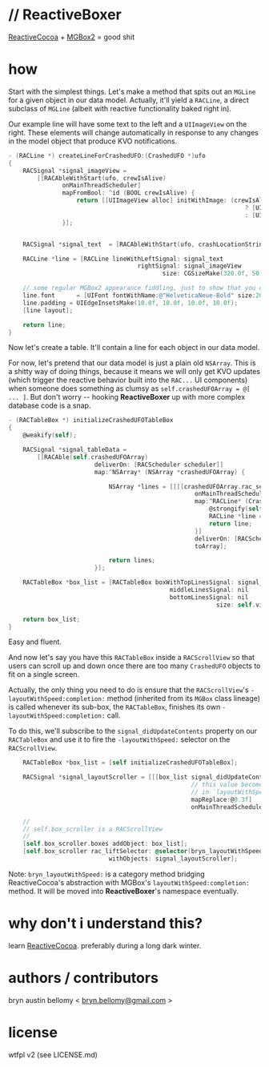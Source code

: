

# // ReactiveBoxer

[ReactiveCocoa](http://github.com/ReactiveCocoa/ReactiveCocoa) + [MGBox2](http://github.com/sobri909/MGBox2) = good shit

# how

Start with the simplest things.  Let's make a method that spits out an `MGLine`
for a given object in our data model.  Actually, it'll yield a `RACLine`, a
direct subclass of `MGLine` (albeit with reactive functionality baked right in).

Our example line will have some text to the left and a `UIImageView` on the right.
These elements will change automatically in response to any changes in the model
object that produce KVO notifications.

```objective-c
- (RACLine *) createLineForCrashedUFO:(CrashedUFO *)ufo
{
    RACSignal *signal_imageView =
        [[RACAbleWithStart(ufo, crewIsAlive)
               onMainThreadScheduler]
               mapFromBool: ^id (BOOL crewIsAlive) {
                   return [[UIImageView alloc] initWithImage: (crewIsAlive
                                                                  ? [UIImage imageNamed:@"surviving-crew"]
                                                                  : [UIImage imageNamed:@"dead-crew"])];
               }];


    RACSignal *signal_text  = [RACAbleWithStart(ufo, crashLocationString) onMainThreadScheduler];

    RACLine *line = [RACLine lineWithLeftSignal: signal_text
                                    rightSignal: signal_imageView
                                           size: CGSizeMake(320.0f, 50.0f)];

    // some regular MGBox2 appearance fiddling, just to show that you can do this the same way with the `RAC...` subclasses
    line.font      = [UIFont fontWithName:@"HelveticaNeue-Bold" size:20.0f];
    line.padding = UIEdgeInsetsMake(10.0f, 10.0f, 10.0f, 10.0f);
    [line layout];

    return line;
}
```

Now let's create a table.  It'll contain a line for each object in our data model.

For now, let's pretend that our data model is just a plain old `NSArray`.  This is
a shitty way of doing things, because it means we will only get KVO updates (which
trigger the reactive behavior built into the `RAC...` UI components) when someone
does something as clumsy as `self.crashedUFOArray = @[ ... ]`.  But don't worry --
hooking **ReactiveBoxer** up with more complex database code is a snap.

```objective-c
- (RACTableBox *) initializeCrashedUFOTableBox
{
    @weakify(self);

    RACSignal *signal_tableData =
        [[RACAble(self.crashedUFOArray)
                        deliverOn: [RACScheduler scheduler]]
                        map:^NSArray* (NSArray *crashedUFOArray) {

                            NSArray *lines = [[[[crashedUFOArray.rac_sequence.signal
                                                    onMainThreadScheduler]
                                                    map:^RACLine* (CrashedUFO *ufo) {
                                                        @strongify(self);
                                                        RACLine *line = [self createLineForCrashedUFO:ufo];
                                                        return line;
                                                    }]
                                                    deliverOn: [RACScheduler scheduler]]
                                                    toArray];

                            return lines;
                        }];

    RACTableBox *box_list = [RACTableBox boxWithTopLinesSignal: signal_tableData
                                             middleLinesSignal: nil
                                             bottomLinesSignal: nil
                                                          size: self.view.size];

    return box_list;
}
```

Easy and fluent.

And now let's say you have this `RACTableBox` inside a `RACScrollView` so that
users can scroll up and down once there are too many `CrashedUFO` objects to
fit on a single screen.

Actually, the only thing you need to do is ensure that the `RACScrollView`'s
`-layoutWithSpeed:completion:` method (inherited from its `MGBox` class lineage)
is called whenever its sub-box, the `RACTableBox`, finishes its own
`-layoutWithSpeed:completion:` call.

To do this, we'll subscribe to the `signal_didUpdateContents` property on our
`RACTableBox` and use it to fire the `-layoutWithSpeed:` selector on the `RACScrollView`.

```objective-c
    RACTableBox *box_list = [self initializeCrashedUFOTableBox];

    RACSignal *signal_layoutScroller = [[[box_list signal_didUpdateContents]
                                                   // this value becomes the 'speed' parameter
                                                   // in `layoutWithSpeed:completion:'
                                                   mapReplace:@0.3f] 
                                                   onMainThreadScheduler];

    //
    // self.box_scroller is a RACScrollView
    // 
    [self.box_scroller.boxes addObject: box_list];
    [self.box_scroller rac_liftSelector: @selector(bryn_layoutWithSpeed:)
                            withObjects: signal_layoutScroller];

```

Note: `bryn_layoutWithSpeed:` is a category method bridging ReactiveCocoa's
abstraction with MGBox's `layoutWithSpeed:completion:` method.  It will be
moved into **ReactiveBoxer**'s namespace eventually.


# why don't i understand this?

learn [ReactiveCocoa](http://github.com/ReactiveCocoa/ReactiveCocoa).  preferably during a long dark winter.



# authors / contributors

bryn austin bellomy < <bryn.bellomy@gmail.com> >



# license

wtfpl v2 (see LICENSE.md)